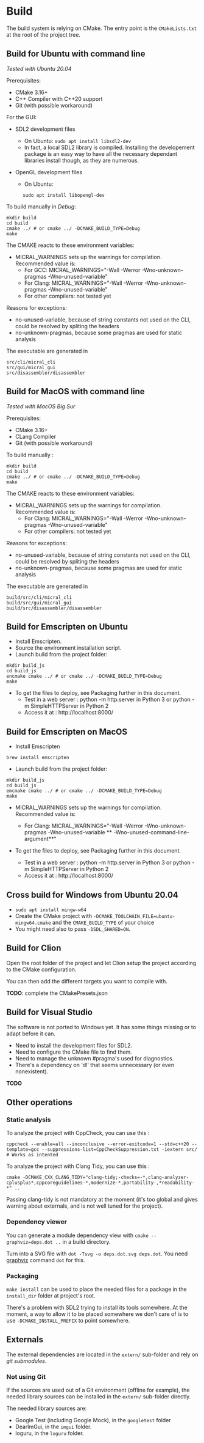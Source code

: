 # Build

The build system is relying on CMake. The entry point is the `CMakeLists.txt` at the root of the project tree.

## Build for Ubuntu with command line

*Tested with Ubuntu 20.04*

Prerequisites:

* CMake 3.16+
* C++ Compiler with C++20 support
* Git (with possible workaround)

For the GUI:

* SDL2 development files
    * On Ubuntu: ```sudo apt install libsdl2-dev```
    * In fact, a local SDL2 library is compiled. Installing the developement package is an easy way to have all the
      necessary dependant libraries install though, as they are numerous.

* OpenGL development files
    * On Ubuntu:

```
      sudo apt install libopengl-dev
````

To build manually in *Debug*:

```shell
mkdir build
cd build
cmake ../ # or cmake ../ -DCMAKE_BUILD_TYPE=Debug
make
```

The CMAKE reacts to these environment variables:

* MICRAL_WARNINGS sets up the warnings for compilation. Recommended value is:
    * For GCC: MICRAL_WARNINGS="-Wall -Werror -Wno-unknown-pragmas -Wno-unused-variable"
    * For Clang: MICRAL_WARNINGS="-Wall -Werror -Wno-unknown-pragmas -Wno-unused-variable"
    * For other compilers: not tested yet

Reasons for exceptions:

* no-unused-variable, because of string constants not used on the CLI, could be resolved by spliting the headers
* no-unknown-pragmas, because some pragmas are used for static analysis

The executable are generated in

```shell
src/cli/micral_cli
src/gui/micral_gui
src/disassembler/disassembler
```

## Build for MacOS with command line

*Tested with MacOS Big Sur*

Prerequisites:

* CMake 3.16+
* CLang Compiler
* Git (with possible workaround)

To build manually :

```shell
mkdir build
cd build
cmake ../ # or cmake ../ -DCMAKE_BUILD_TYPE=Debug
make
```

The CMAKE reacts to these environment variables:

* MICRAL_WARNINGS sets up the warnings for compilation. Recommended value is:
    * For Clang: MICRAL_WARNINGS="-Wall -Werror -Wno-unknown-pragmas -Wno-unused-variable"
    * For other compilers: not tested yet

Reasons for exceptions:

* no-unused-variable, because of string constants not used on the CLI, could be resolved by spliting the headers
* no-unknown-pragmas, because some pragmas are used for static analysis

The executable are generated in

```shell
build/src/cli/micral_cli
build/src/gui/micral_gui
build/src/disassembler/disassembler
```

## Build for Emscripten on Ubuntu

* Install Emscripten.
* Source the environment installation script.
* Launch build from the project folder:

```shell
mkdir build_js
cd build_js
encmake cmake ../ # or cmake ../ -DCMAKE_BUILD_TYPE=Debug
make
```

* To get the files to deploy, see Packaging further in this document.
    - Test in a web server : python -m http.server in Python 3 or python -m SimpleHTTPServer in Python 2
    - Access it at : http://localhost:8000/

## Build for Emscripten on MacOS

* Install Emscripten

```shell
brew install emscripten
```

* Launch build from the project folder:

```shell
mkdir build_js
cd build_js
emcmake cmake ../ # or cmake ../ -DCMAKE_BUILD_TYPE=Debug
make
```

* MICRAL_WARNINGS sets up the warnings for compilation. Recommended value is:
    * For Clang: MICRAL_WARNINGS="-Wall -Werror -Wno-unknown-pragmas -Wno-unused-variable **
      -Wno-unused-command-line-argument**"

* To get the files to deploy, see Packaging further in this document.
    - Test in a web server : python -m http.server in Python 3 or python -m SimpleHTTPServer in Python 2
    - Access it at : http://localhost:8000/

## Cross build for Windows from Ubuntu 20.04

* `sudo apt install mingw-w64`
* Create the CMake project with ` -DCMAKE_TOOLCHAIN_FILE=ubuntu-mingw64.cmake `
  and the `CMAKE_BUILD_TYPE` of your choice
* You might need also to pass `-DSDL_SHARED=ON`.

## Build for Clion

Open the root folder of the project and let Clion setup the project according to the CMake configuration.

You can then add the different targets you want to compile with.

**TODO**: complete the CMakePresets.json

## Build for Visual Studio

The software is not ported to Windows yet. It has some things missing or to adapt before it can.

* Need to install the development files for SDL2.
* Need to configure the CMake file to find them.
* Need to manage the unknown #pragma's used for diagnostics.
* There's a dependency on 'dl' that seems unnecessary (or even nonexistent).

**TODO**

## Other operations

### Static analysis

To analyze the project with CppCheck, you can use this :

    cppcheck --enable=all --inconclusive --error-exitcode=1 --std=c++20 --template=gcc --suppressions-list=CppCheckSuppression.txt -iextern src/ # Works as intented

To analyze the project with Clang Tidy, you can use this :

    cmake -DCMAKE_CXX_CLANG_TIDY="clang-tidy;-checks=-*,clang-analyzer-cplusplus*,cppcoreguidelines-*,modernize-*,portability-,*readability-*" ..

Passing clang-tidy is not mandatory at the moment (it's too global and gives warning about externals, and is not well
tuned for the project).

### Dependency viewer

You can generate a module dependency view with `cmake --graphviz=deps.dot ..` in a build directory.

Turn into a SVG file with `dot -Tsvg -o deps.dot.svg deps.dot`. You need [graphviz](https://graphviz.org/) command `dot`
for this.

### Packaging

`make install` can be used to place the needed files for a package in the `install_dir`
folder at project's root.

There's a problem with SDL2 trying to install its tools somewhere. At the moment, a way to allow it to be placed
somewhere we don't care of is to use `-DCMAKE_INSTALL_PREFIX` to point somewhere.

## Externals

The external dependencies are located in the `extern/` sub-folder and rely on *git submodules*.

### Not using Git

If the sources are used out of a Git environment (offline for example), the needed library sources can be installed in
the `extern/` sub-folder directly.

The needed library sources are:

* Google Test (including Google Mock), in the `googletest` folder
* DearImGui, in the `imgui` folder.
* loguru, in the `loguru` folder.
